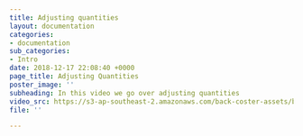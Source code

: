 ```yaml
---
title: Adjusting quantities
layout: documentation
categories:
- documentation
sub_categories:
- Intro
date: 2018-12-17 22:08:40 +0000
page_title: Adjusting Quantities
poster_image: ''
subheading: In this video we go over adjusting quantities
video_src: https://s3-ap-southeast-2.amazonaws.com/back-coster-assets/bp-training-videos/Adjusting+quantities.mp4
file: ''

---
```

